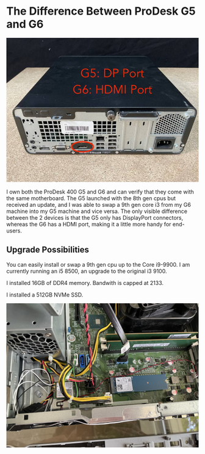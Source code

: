 # The Difference Between ProDesk G5 and G6

![The Difference Between ProDesk G5 and G6](Pictures/Difference.jpg)

I own both the ProDesk 400 G5 and G6 and can verify that they come with the same motherboard. The G5 launched with the 8th gen cpus but received an update, 
and I was able to swap a 9th gen core i3 from my G6 machine into my G5 machine and vice versa. The only visible difference between the 2 devices is that the G5 only
has DisplayPort connectors, whereas the G6 has a HDMI port, making it a little more handy for end-users.

## Upgrade Possibilities

You can easily install or swap a 9th gen cpu up to the Core i9-9900.
I am currently running an i5 8500, an upgrade to the original i3 9100.

I installed 16GB of DDR4 memory. Bandwith is capped at 2133.

I installed a 512GB NVMe SSD.

![Upgrades](Pictures/Upgrades.jpg)
